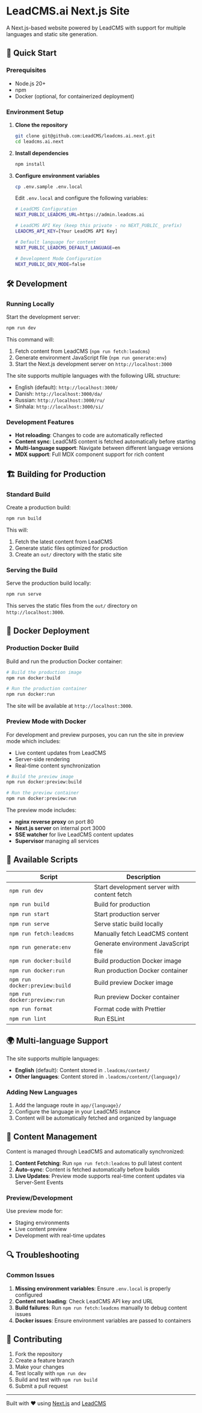 # LeadCMS.ai Next.js Site

A Next.js-based website powered by LeadCMS with support for multiple languages and static site generation.

## 🚀 Quick Start

### Prerequisites

- Node.js 20+
- npm
- Docker (optional, for containerized deployment)

### Environment Setup

1. **Clone the repository**
   ```bash
   git clone git@github.com:LeadCMS/leadcms.ai.next.git
   cd leadcms.ai.next
   ```

2. **Install dependencies**
   ```bash
   npm install
   ```

3. **Configure environment variables**
   ```bash
   cp .env.sample .env.local
   ```

   Edit `.env.local` and configure the following variables:
   ```bash
   # LeadCMS Configuration
   NEXT_PUBLIC_LEADCMS_URL=https://admin.leadcms.ai

   # LeadCMS API Key (keep this private - no NEXT_PUBLIC_ prefix)
   LEADCMS_API_KEY=[Your LeadCMS API Key]

   # Default language for content
   NEXT_PUBLIC_LEADCMS_DEFAULT_LANGUAGE=en

   # Development Mode Configuration
   NEXT_PUBLIC_DEV_MODE=false
   ```

## 🛠️ Development

### Running Locally

Start the development server:

```bash
npm run dev
```

This command will:
1. Fetch content from LeadCMS (`npm run fetch:leadcms`)
2. Generate environment JavaScript file (`npm run generate:env`)
3. Start the Next.js development server on `http://localhost:3000`

The site supports multiple languages with the following URL structure:
- English (default): `http://localhost:3000/`
- Danish: `http://localhost:3000/da/`
- Russian: `http://localhost:3000/ru/`
- Sinhala: `http://localhost:3000/si/`

### Development Features

- **Hot reloading**: Changes to code are automatically reflected
- **Content sync**: LeadCMS content is fetched automatically before starting
- **Multi-language support**: Navigate between different language versions
- **MDX support**: Full MDX component support for rich content

## 🏗️ Building for Production

### Standard Build

Create a production build:

```bash
npm run build
```

This will:
1. Fetch the latest content from LeadCMS
2. Generate static files optimized for production
3. Create an `out/` directory with the static site

### Serving the Build

Serve the production build locally:

```bash
npm run serve
```

This serves the static files from the `out/` directory on `http://localhost:3000`.

## 🐳 Docker Deployment

### Production Docker Build

Build and run the production Docker container:

```bash
# Build the production image
npm run docker:build

# Run the production container
npm run docker:run
```

The site will be available at `http://localhost:3000`.

### Preview Mode with Docker

For development and preview purposes, you can run the site in preview mode which includes:
- Live content updates from LeadCMS
- Server-side rendering
- Real-time content synchronization

```bash
# Build the preview image
npm run docker:preview:build

# Run the preview container
npm run docker:preview:run
```

The preview mode includes:
- **nginx reverse proxy** on port 80
- **Next.js server** on internal port 3000
- **SSE watcher** for live LeadCMS content updates
- **Supervisor** managing all services

## 🔧 Available Scripts

| Script | Description |
|--------|-------------|
| `npm run dev` | Start development server with content fetch |
| `npm run build` | Build for production |
| `npm run start` | Start production server |
| `npm run serve` | Serve static build locally |
| `npm run fetch:leadcms` | Manually fetch LeadCMS content |
| `npm run generate:env` | Generate environment JavaScript file |
| `npm run docker:build` | Build production Docker image |
| `npm run docker:run` | Run production Docker container |
| `npm run docker:preview:build` | Build preview Docker image |
| `npm run docker:preview:run` | Run preview Docker container |
| `npm run format` | Format code with Prettier |
| `npm run lint` | Run ESLint |

## 🌍 Multi-language Support

The site supports multiple languages:
- **English** (default): Content stored in `.leadcms/content/`
- **Other languages**: Content stored in `.leadcms/content/{language}/`

### Adding New Languages

1. Add the language route in `app/{language}/`
2. Configure the language in your LeadCMS instance
3. Content will be automatically fetched and organized by language

## 📝 Content Management

Content is managed through LeadCMS and automatically synchronized:

1. **Content Fetching**: Run `npm run fetch:leadcms` to pull latest content
2. **Auto-sync**: Content is fetched automatically before builds
3. **Live Updates**: Preview mode supports real-time content updates via Server-Sent Events

### Preview/Development
Use preview mode for:
- Staging environments
- Live content preview
- Development with real-time updates

## 🔍 Troubleshooting

### Common Issues

1. **Missing environment variables**: Ensure `.env.local` is properly configured
2. **Content not loading**: Check LeadCMS API key and URL
3. **Build failures**: Run `npm run fetch:leadcms` manually to debug content issues
4. **Docker issues**: Ensure environment variables are passed to containers

## 🤝 Contributing

1. Fork the repository
2. Create a feature branch
3. Make your changes
4. Test locally with `npm run dev`
5. Build and test with `npm run build`
6. Submit a pull request

---

Built with ❤️ using [Next.js](https://nextjs.org/) and [LeadCMS](https://leadcms.ai/)
